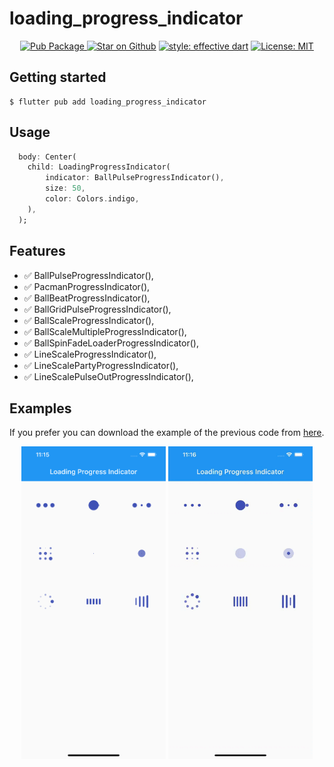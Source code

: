 # loading_progress_indicator

<p align="center">
<a href="https://pub.dartlang.org/packages/loading_progress_indicator">
    <img alt="Pub Package" src="https://img.shields.io/pub/v/loading_progress_indicator.svg">
</a>
<a href="https://github.com/manuelduarte077/loading_progress_indicator"><img src="https://img.shields.io/github/stars/manuelduarte077/loading_progress_indicator.svg?style=flat&logo=github&colorB=deeppink&label=stars" alt="Star on Github"></a>
<a href="https://github.com/tenhobi/effective_dart"><img src="https://img.shields.io/badge/style-effective_dart-40c4ff.svg" alt="style: effective dart"></a>
<a href="https://opensource.org/licenses/MIT"><img src="https://img.shields.io/badge/license-MIT-purple.svg" alt="License: MIT"></a>
</p>


## Getting started

```shell 
$ flutter pub add loading_progress_indicator
```

## Usage

``` dart
  body: Center(
    child: LoadingProgressIndicator(
        indicator: BallPulseProgressIndicator(),
        size: 50,
        color: Colors.indigo,
    ),
  ); 
```

## Features

- ✅ BallPulseProgressIndicator(),
- ✅ PacmanProgressIndicator(),
- ✅ BallBeatProgressIndicator(),
- ✅ BallGridPulseProgressIndicator(),
- ✅ BallScaleProgressIndicator(),
- ✅ BallScaleMultipleProgressIndicator(),
- ✅ BallSpinFadeLoaderProgressIndicator(),
- ✅ LineScaleProgressIndicator(),
- ✅ LineScalePartyProgressIndicator(),
- ✅ LineScalePulseOutProgressIndicator(),


## Examples
If you prefer you can download the example of the previous code from [here](https://github.com/manuelduarte077/loading_progress_indicator/blob/develop/example/lib/main.dart).

<p align="center">
<img height="500" alt="" src="docs/home.png"> 

<img height="500" alt="" src="https://github.com/manuelduarte077/loading_progress_indicator/blob/develop/docs/home.gif"> 
</p>

